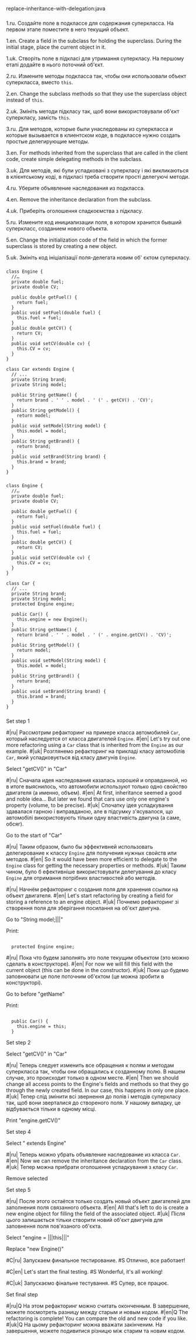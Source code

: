 replace-inheritance-with-delegation:java

###

1.ru. Создайте поле в подклассе для содержания суперкласса. На первом этапе поместите в него текущий объект.

1.en. Create a field in the subclass for holding the superclass. During the initial stage, place the current object in it.

1.uk. Створіть поле в підкласі для утримання суперкласу. На першому етапі додайте в нього поточний об'єкт.

2.ru. Измените методы подкласса так, чтобы они использовали объект суперкласса, вместо <code>this</code>.

2.en. Change the subclass methods so that they use the superclass object instead of <code>this</code>.

2.uk. Змініть методи підкласу так, щоб вони використовували об'єкт суперкласу, замість <code>this</code>.

3.ru. Для методов, которые были унаследованы из суперкласса и которые вызывается в клиентском коде, в подклассе нужно создать простые делегирующие методы.

3.en. For methods inherited from the superclass that are called in the client code, create simple delegating methods in the subclass.

3.uk. Для методів, які були успадковані з суперкласу і які викликаються в клієнтському коді, в підкласі треба створити прості делегуючі методи.

4.ru. Уберите объявление наследования из подкласса.

4.en. Remove the inheritance declaration from the subclass.

4.uk. Приберіть оголошення спадкоємства з підкласу.

5.ru. Измените код инициализации поля, в котором хранится бывший суперкласс, созданием нового объекта.

5.en. Change the initialization code of the field in which the former superclass is stored by creating a new object.

5.uk. Змініть код ініціалізації поля-делегата новим об' єктом суперкласу.



###

```
class Engine {
  //…
  private double fuel;
  private double CV;

  public double getFuel() {
    return fuel;
  }
  public void setFuel(double fuel) {
    this.fuel = fuel;
  }
  public double getCV() {
    return CV;
  }
  public void setCV(double cv) {
    this.CV = cv;
  }
}

class Car extends Engine {
  // ...
  private String brand;
  private String model;

  public String getName() {
    return brand . ' ' . model . ' (' . getCV() . 'CV)';
  }
  public String getModel() {
    return model;
  }
  public void setModel(String model) {
    this.model = model;
  }
  public String getBrand() {
    return brand;
  }
  public void setBrand(String brand) {
    this.brand = brand;
  }
}
```

###

```
class Engine {
  //…
  private double fuel;
  private double CV;

  public double getFuel() {
    return fuel;
  }
  public void setFuel(double fuel) {
    this.fuel = fuel;
  }
  public double getCV() {
    return CV;
  }
  public void setCV(double cv) {
    this.CV = cv;
  }
}

class Car {
  // ...
  private String brand;
  private String model;
  protected Engine engine;

  public Car() {
    this.engine = new Engine();
  }
  public String getName() {
    return brand . ' ' . model . ' (' . engine.getCV() . 'CV)';
  }
  public String getModel() {
    return model;
  }
  public void setModel(String model) {
    this.model = model;
  }
  public String getBrand() {
    return brand;
  }
  public void setBrand(String brand) {
    this.brand = brand;
  }
}
```

###

Set step 1

#|ru| Рассмотрим рефакторинг на примере класса автомобилей <code>Car</code>, который наследуется от класса двигателей <code>Engine</code>.
#|en| Let's try out one more refactoring using a <code>Car</code> class that is inherited from the <code>Engine</code> as our example.
#|uk| Розглянемо рефакторинг на прикладі класу автомобілів <code>Car</code>, який успадковується від класу двигунів <code>Engine</code>.

Select "getCV()" in "Car"

#|ru| Сначала идея наследования казалась хорошей и оправданной, но в итоге выяснилось, что автомобили используют только одно свойство двигателя (а именно, объем).
#|en| At first, inheritance seemed a good and noble idea… But later we found that cars use only one engine's property (volume, to be precise).
#|uk| Спочатку ідея успадкування здавалася гарною і виправданою, але в підсумку з'ясувалося, що автомобілі використовують тільки одну властивість двигуна (а саме, обсяг).

Go to the start of "Car"

#|ru| Таким образом, было бы эффективней использовать делегирование к классу <code>Engine</code> для получения нужных свойств или методов.
#|en| So it would have been more efficient to delegate to the <code>Engine</code> class for getting the necessary properties or methods.
#|uk| Таким чином, було б ефективніше використовувати делегування до класу <code>Engine</code> для отримання потрібних властивостей або методів.

#|ru| Начнём рефакторинг с создания поля для хранения ссылки на объект двигателя.
#|en| Let's start refactoring by creating a field for storing a reference to an engine object.
#|uk| Почнемо рефакторинг зі створення поля для зберігання посилання на об'єкт двигуна.

Go to "String model;|||"

Print:
```

  protected Engine engine;
```

#|ru| Пока что будем заполнять это поле текущим объектом (это можно сделать в конструкторе).
#|en| For now we will fill this field with the current object (this can be done in the constructor).
#|uk| Поки що будемо заповнювати це поле поточним об'єктом (це можна зробити в конструкторі).

Go to before "getName"

Print:
```

  public Car() {
    this.engine = this;
  }
```

Set step 2

Select "getCV()" in "Car"

#|ru| Теперь следует изменить все обращения к полям и методам суперкласса так, чтобы они обращались к созданному полю. В нашем случае, это происходит только в одном месте.
#|en| Then we should change all access points to the Engine's fields and methods so that they go through the newly created field. In our case, this happens in only one place. 
#|uk| Тепер слід змінити всі звернення до полів і методів суперкласу так, щоб вони зверталися до створеного поля. У нашому випадку, це відбувається тільки в одному місці.

Print "engine.getCV()"

Set step 4

Select " extends Engine"

#|ru| Теперь можно убрать объявление наследование из класса <code>Car</code>.
#|en| Now we can remove the inheritance declaration from the <code>Car</code> class.
#|uk| Тепер можна прибрати оголошення успадкування з класу <code>Car</code>.

Remove selected

Set step 5

#|ru| После этого остаётся только создать новый объект двигателей для заполнения поля связанного объекта.
#|en| All that's left to do is create a new engine object for filling the field of the associated object.
#|uk| Після цього залишається тільки створити новий об'єкт двигунів для заповнення поля пов'язаного об'єкта.

Select "engine = |||this|||"

Replace "new Engine()"

#C|ru| Запускаем финальное тестирование.
#S Отлично, все работает!

#C|en| Let's start the final testing.
#S Wonderful, it's all working!

#C|uk| Запускаємо фінальне тестування.
#S Супер, все працює.

Set final step

#|ru|Q На этом рефакторинг можно считать оконченным. В завершение, можете посмотреть разницу между старым и новым кодом.
#|en|Q The refactoring is complete! You can compare the old and new code if you like.
#|uk|Q На цьому рефакторинг можна вважати закінченим. На завершення, можете подивитися різницю між старим та новим кодом.